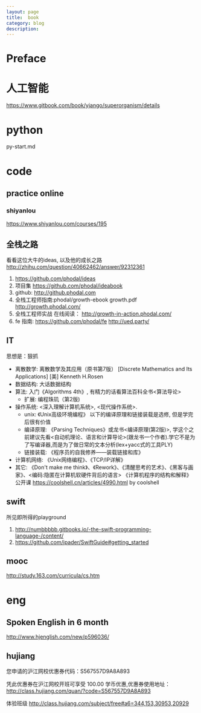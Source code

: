 ```yaml
---
layout: page
title:	book
category: blog
description:
---
```

# Preface

# 人工智能
https://www.gitbook.com/book/yjango/superorganism/details

# python
py-start.md

# code

## practice online
### shiyanlou
https://www.shiyanlou.com/courses/195

## 全栈之路
看看这位大牛的ideas, 以及他的成长之路
http://zhihu.com/question/40662462/answer/92312361

1. https://github.com/phodal/ideas
2. 项目集
https://github.com/phodal/ideabook
3. github:
    http://github.phodal.com
2. 全栈工程师指南:phodal/growth-ebook growth.pdf
    http://growth.phodal.com/
2. 全栈工程师实战 在线阅读：
    http://growth-in-action.phodal.com/
3. fe 指南: https://github.com/phodal/fe
    http://ued.party/

## IT
思想是：狠抓
- 离散数学: 离散数学及其应用（原书第7版） [Discrete Mathematics and Its Applications] [美] Kenneth H.Rosen
- 数据结构: 大话数据结构
- 算法: 入门《Algorithms 4th》, 有精力的话看算法百科全书<算法导论>
    - 扩展: 编程珠玑（第2版)
- 操作系统: <深入理解计算机系统>, <现代操作系统>.
    - unix: 《Unix高级环境编程》
    以下的编译原理和链接装载是选修, 但是学完后很有价值
    - 编译原理: 《Parsing Techniques》或龙书<编译原理(第2版)>, 学这个之前建议先看<自动机理论、语言和计算导论>(跟龙书一个作者).学它不是为了写编译器,而是为了做日常的文本分析(lex+yacc式的工具PLY)
    - 链接装载: 《程序员的自我修养——装载链接和库》
- 计算机网络: 《Unix网络编程》、《TCP/lP详解》
- 其它: 《Don't make me think》、《Rework》、《清醒思考的艺术》、《黑客与画家》、<编码:隐匿在计算机软硬件背后的语言>
《计算机程序的结构和解释》公开课
https://coolshell.cn/articles/4990.html by coolshell

## swift
所见即所得的playground

1. http://numbbbbb.gitbooks.io/-the-swift-programming-language-/content/
2. https://github.com/ipader/SwiftGuide#getting_started

## mooc
http://study.163.com/curricula/cs.htm

# eng

## Spoken English in 6 month
http://www.hjenglish.com/new/p596036/

## hujiang
您申请的沪江网校优惠券代码：S567557D9A8A893

凭此优惠券在沪江网校开班可享受 100.00 学币优惠,优惠券使用地址：
http://class.hujiang.com/quan/?code=S567557D9A8A893

体验班级
http://class.hujiang.com/subject/free#a6=344,153,30953,20929
